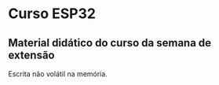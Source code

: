 # Curso ESP32
## Material didático do curso da semana de extensão

Escrita não volátil na memória.

